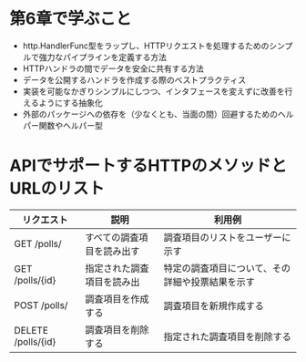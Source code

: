 # 第6章で学ぶこと

- http.HandlerFunc型をラップし、HTTPリクエストを処理するためのシンプルで強力なパイプラインを定義する方法
- HTTPハンドラの間でデータを安全に共有する方法
- データを公開するハンドラを作成する際のベストプラクティス
- 実装を可能なかぎりシンプルにしつつ、インタフェースを変えずに改善を行えるようにする抽象化
- 外部のパッケージへの依存を（少なくとも、当面の間）回避するためのヘルパー関数やヘルパー型


# APIでサポートするHTTPのメソッドとURLのリスト

|  リクエスト | 説明 | 利用例 |
|  ------ | ------ | ------ |
|  GET /polls/ | すべての調査項目を読み出す | 調査項目のリストをユーザーに示す |
|  GET /polls/{id} | 指定された調査項目を読み出 | 特定の調査項目について、その詳細や投票結果を示す |
|  POST /polls/ | 調査項目を作成する | 調査項目を新規作成する |
|  DELETE /polls/{id} | 調査項目を削除する | 指定された調査項目を削除する |
